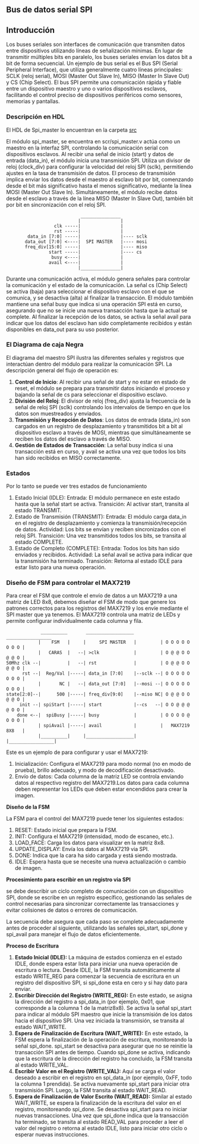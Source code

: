## Bus de datos serial SPI

## Introducción

Los buses seriales son interfaces de comunicación que transmiten datos entre dispositivos utilizando líneas de señalización mínimas. En lugar de transmitir múltiples bits en paralelo, los buses seriales envían los datos bit a bit de forma secuencial. Un ejemplo de bus serial es el Bus SPI (Serial Peripheral Interface), que utiliza generalmente cuatro líneas principales: SCLK (reloj serial), MOSI (Master Out Slave In), MISO (Master In Slave Out) y CS (Chip Select). El bus SPI permite una comunicación rápida y fiable entre un dispositivo maestro y uno o varios dispositivos esclavos, facilitando el control preciso de dispositivos periféricos como sensores, memorias y pantallas.

### Descripción en HDL

El HDL de Spi_master lo encuentran en la carpeta [src](./src)

El módulo spi_master, se encuentra en scr/spi_master.v actúa como un maestro en la interfaz SPI, controlando la comunicación serial con dispositivos esclavos. Al recibir una señal de inicio (start) y datos de entrada (data_in), el módulo inicia una transmisión SPI. Utiliza un divisor de reloj (clock_div) para configurar la velocidad del reloj SPI (sclk), permitiendo ajustes en la tasa de transmisión de datos. El proceso de transmisión implica enviar los datos desde el maestro al esclavo bit por bit, comenzando desde el bit más significativo hasta el menos significativo, mediante la línea MOSI (Master Out Slave In). Simultáneamente, el módulo recibe datos desde el esclavo a través de la línea MISO (Master In Slave Out), también bit por bit en sincronización con el reloj SPI.

                                _______________
                               |               |
                      clk -----|               |
                      rst -----|               |
            data_in [7:0] -----|               |---- sclk
           data_out [7:0] <----|  SPI MASTER   |---- mosi
           freq_div[15:0] -----|               |---- miso
                    start -----|               |---- cs
                     busy <----|               |
                    avail <----|               |
                               |_______________|



Durante una comunicación activa, el módulo genera señales para controlar la comunicación y el estado de la comunicación. La señal cs (Chip Select) se activa (baja) para seleccionar el dispositivo esclavo con el que se comunica, y se desactiva (alta) al finalizar la transacción. El módulo también mantiene una señal busy que indica si una operación SPI está en curso, asegurando que no se inicie una nueva transacción hasta que la actual se complete. Al finalizar la recepción de los datos, se activa la señal avail para indicar que los datos del esclavo han sido completamente recibidos y están disponibles en data_out para su uso posterior. 


### El Diagrama  de caja Negra 
El diagrama del maestro SPI ilustra las diferentes señales y registros que interactúan dentro del módulo para realizar la comunicación SPI. La descripción general del flujo de operación es:

1. **Control de Inicio**: Al recibir una señal de start y no estar en estado de reset, el módulo se prepara para transmitir datos iniciando el proceso y bajando la señal de cs para seleccionar el dispositivo esclavo.
2. **División del Reloj**: El divisor de reloj (freq_div) ajusta la frecuencia de la señal de reloj SPI (sclk) controlando los intervalos de tiempo en que los datos son muestreados y enviados.
3. **Transmisión y Recepción de Datos**: Los datos de entrada (data_in) son cargados en un registro de desplazamiento y transmitidos bit a bit al dispositivo esclavo a través de MOSI, mientras que simultáneamente se reciben los datos del esclavo a través de MISO.
4. **Gestión de Estados de Transacción**: La señal busy indica si una transacción está en curso, y avail se activa una vez que todos los bits han sido recibidos en MISO correctamente.
### Estados
Por lo tanto se  puede ver tres estados de funcionamiento 

1. Estado Inicial (IDLE):
Entrada: El módulo permanece en este estado hasta que la señal start se activa.
Transición: Al activar start, transita al estado TRANSMIT.
2. Estado de Transmisión (TRANSMIT):
Entrada: El módulo carga data_in en el registro de desplazamiento y comienza la transmisión/recepción de datos.
Actividad: Los bits se envían y reciben sincronizados con el reloj SPI.
Transición: Una vez transmitidos todos los bits, se transita al estado COMPLETE.
3. Estado de Completo (COMPLETE):
Entrada: Todos los bits han sido enviados y recibidos.
Actividad: La señal avail se activa para indicar que la transmisión ha terminado.
Transición: Retorna al estado IDLE para estar listo para una nueva operación.

### Diseño de FSM para controlar el MAX7219

Para crear el FSM que controle el envío de datos a un MAX7219 a una matriz de LED 8x8, debemos diseñar el FSM de modo que genere los patrones correctos para los registros del MAX7219 y los envíe mediante el SPI master que ya tenemos. El MAX7219 controla una matriz de LEDs y permite configurar individualmente cada columna y fila.

                 __________       __________________           _________________
                |    FSM   |     |     SPI MASTER   |         | O O O O O O O O |
                |   CARAS  |   --| >clk             |         | O @ @ O O @ @ O |
    50Mhz clk --|          |   --| rst              |         | O @ @ O O @ @ O |
          rst --|  Reg/Val |-----| data_in [7:0]    |--sclk --| O O O O O O O O |
                |       NC |   --| data_out [7:0]   |--mosi --| O O O O O O O O |
    state[2:0]--|      500 |-----| freq_div[9:0]    |--miso NC| O @ @ O O @ @ O |
         init --| spiStart |-----| start            |--cs   --| O O @ @ @ @ O O |
        done <--|  spiBusy |-----| busy             |         | O O O O @ O O O |
                | spiAvail |-----| avail            |         |   MAX7219 8X8   |
                |__________|     |__________________|         |_________________|

Este es un ejemplo de para configurar y usar el MAX7219:

1. Inicialización: Configura el MAX7219 para modo normal (no en modo de prueba), brillo adecuado, y modo de decodificación desactivado.
2. Envío de datos: Cada columna de la matriz LED se controla enviando datos al respectivo registro del MAX7219.Los datos para cada columna deben representar los LEDs que deben estar encendidos para crear la imagen.

**Diseño de la FSM**

La FSM para el control del MAX7219 puede tener los siguientes estados:
1. RESET: Estado inicial que prepara la FSM.
2. INIT: Configura el MAX7219 (intensidad, modo de escaneo, etc.).
3. LOAD_FACE: Carga los datos para visualizar en la matriz 8x8.
4. UPDATE_DISPLAY: Envía los datos al MAX7219 via SPI.
5. DONE: Indica que la cara ha sido cargada y está siendo mostrada.
6. IDLE: Espera hasta que se necesite una nueva actualización o cambio de imagen.

**Procesimiento para escribir en un registro via SPI**

se debe describir un ciclo completo de comunicación con un dispositivo SPI, donde se escribe en un registro específico, gestionando las señales de control necesarias para sincronizar correctamente las transacciones y evitar colisiones de datos o errores de comunicación. 

La secuencia debe asegura que cada paso se complete adecuadamente antes de proceder al siguiente, utilizando las señales spi_start, spi_done y spi_avail para manejar el flujo de datos eficientemente.

**Proceso de Escritura**

1. **Estado Inicial (IDLE):** La máquina de estados comienza en el estado IDLE, donde espera estar lista para iniciar una nueva operación de escritura o lectura.
Desde IDLE, la FSM transita automáticamente al estado WRITE_REG para comenzar la secuencia de escritura en un registro del dispositivo SPI, si spi_done esta en cero y si hay dato para enviar.
2. **Escribir Dirección del Registro (WRITE_REG):** En este estado, se asigna la dirección del registro a spi_data_in (por ejemplo, 0x01, que corresponde a la columna 1 de la matriz8x8). Se activa la señal spi_start para indicar al módulo SPI maestro que inicie la transmisión de los datos hacia el dispositivo SPI. Una vez iniciada la transmisión, se transita al estado WAIT_WRITE.
3. **Espera de Finalización de Escritura (WAIT_WRITE):** En este estado, la FSM espera la finalización de la operación de escritura, monitoreando la señal spi_done. spi_start se desactiva para asegurar que no se reinitie la transacción SPI antes de tiempo. Cuando spi_done se activa, indicando que la escritura de la dirección del registro ha concluido, la FSM transita al estado WRITE_VAL.
4. **Escribir Valor en el Registro (WRITE_VAL):** Aquí se carga el valor deseado a escribir en el registro en spi_data_in (por ejemplo, 0xFF, todo la columna 1 prendida).
Se activa nuevamente spi_start para iniciar otra transmisión SPI. Luego, la FSM transita al estado WAIT_READ. 
5. **Espera de Finalización de Valor Escrito (WAIT_READ):** Similar al estado WAIT_WRITE, se espera la finalización de la escritura del valor en el registro, monitoreando spi_done. Se desactiva spi_start para no iniciar nuevas transacciones.
Una vez que spi_done indica que la transacción ha terminado, se transita al estado READ_VAL para proceder a leer el valor del registro o retorna al estado IDLE, listo para iniciar otro ciclo o esperar nuevas instrucciones.






